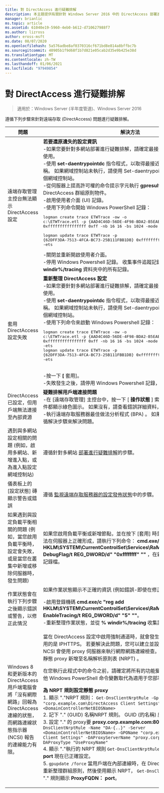 ```yaml
---
title: 對 DirectAccess 進行疑難排解
description: 本主題提供有關針對 Windows Server 2016 中的 DirectAccess 部署進行疑難排解的資訊。
manager: brianlic
ms.topic: article
ms.assetid: 61040e19-5960-4eb0-b612-d710627988f7
ms.author: lizross
author: eross-msft
ms.date: 08/07/2020
ms.openlocfilehash: 5a576adbe8af0370316cf671bd8e814a8bffbc7b
ms.sourcegitcommit: 40905b1f9d68f1b7d821e05cab2d35e9b425e38d
ms.translationtype: MT
ms.contentlocale: zh-TW
ms.lasthandoff: 01/06/2021
ms.locfileid: "97949854"
---
```

# <a name="troubleshooting-directaccess"></a>對 DirectAccess 進行疑難排解

>適用於：Windows Server (半年度管道)、Windows Server 2016

遵循下列步驟來針對遠端存取 (DirectAccess) 問題進行疑難排解。

|**問題**|**解決方法**|
|--|--|
|遠端存取管理主控台無法顯示 DirectAccess 設定|**若要還原遺失的設定資訊**<br />-如果您要針對多網站部署進行疑難排解，請確定最接近進入點的網域控制站可供使用。<br />-使用 **set-daentrypointdc** 指令程式，以取得最接近進入點的網域控制站名稱。 如果網域控制站未執行，請使用 Set-daentrypointdc 指令 **程式** 指向另一個網域控制站。<br />-從伺服器上提高許可權的命令提示字元執行 **gpresult** ，以確保伺服器取得 DirectAccess 群組原則物件。<br />-啟用使用者介面 (UI) 記錄。<br />-使用下列命令開始 Windows PowerShell 記錄：<pre>logman create trace ETWTrace -ow -o c:\ETWTrace.etl -p {AAD4C46D-56DE-4F98-BDA2-B5EAEBDD2B04} 0xffffffffffffffff 0xff -nb 16 16 -bs 1024 -mode 0x2 -max 2048 -ets <br />logman update trace ETWTrace -p {62DFF3DA-7513-4FCA-BC73-25B111FBB1DB} 0xffffffffffffffff 0xff -ets</pre><repro>-關閉並重新開啟使用者介面。<br />-停用 Windows Powershell 記錄。 收集事件追蹤記錄檔。 此外，也會收集 **% windir%/tracing** 資料夾中的所有記錄。|
|套用 DirectAccess 設定失敗|**重新整理 DirectAccess 設定**<br />-如果您要針對多網站部署進行疑難排解，請確定最接近進入點的網域控制站可供使用。<br />-使用 **set-daentrypointdc** 指令程式，以取得最接近進入點的網域控制站名稱。 如果網域控制站未執行，請使用 Set-daentrypointdc 指令 **程式** 指向另一個網域控制站。<br />-使用下列命令來啟動 Windows Powershell 記錄：<br /><pre>logman create trace ETWTrace -ow -o c:\ETWTrace.etl -p {AAD4C46D-56DE-4F98-BDA2-B5EAEBDD2B04} 0xffffffffffffffff 0xff -nb 16 16 -bs 1024 -mode 0x2 -max 2048 -ets<br />logman update trace ETWTrace -p {62DFF3DA-7513-4FCA-BC73-25B111FBB1DB} 0xffffffffffffffff 0xff -ets</pre>    <repro><br />-按一下 **[** 套用]。<br />-失敗發生之後，請停用 Windows Powershell 記錄，並收集事件追蹤記錄檔。|
|DirectAccess 已設定，但用戶端無法連接至內部資源|**疑難排解用戶端連接問題**<br />-在 [遠端存取管理] 主控台中，按一下 [ **操作狀態** ] 索引標籤，並確定所有的元件都顯示綠色圖示。 如果沒有，請查看錯誤詳細資料，並遵循解決步驟。<br />-執行遠端存取服務器最佳做法分析程式 (BPA) 。 如果有任何警告或錯誤，請遵循解決步驟來解決問題。|
|遇到與多網站設定相關的問題 (例如，啟用多網站、新增進入點，或為進入點設定網域控制站) |遵循針對多網站 [部署進行疑難排解](/previous-versions/windows/it-pro/windows-server-2012-R2-and-2012/jj554657(v=ws.11))的步驟。|
|儀表板上的 [設定狀態] 磚顯示警告或錯誤|遵循 [監視遠端存取服務器的設定發佈狀態](/previous-versions/windows/it-pro/windows-server-2012-R2-and-2012/jj574221(v=ws.11))中的步驟。|
|如果遇到與設定負載平衡相關的問題 (例如，當您啟用負載平衡時，設定會失敗，或是當您在叢集中新增或移除伺服器時，發生問題) |如果您啟用負載平衡或新增節點，並在按下 [套用] 時重新整理 **設定，但** 叢集無法在伺服器上正確形成，請執行下列命令： **cmd.exe/c "reg add HKLM\SYSTEM\CurrentControlSet\Services\RaMgmtSvc\Parameters/f/v DebugFlag/t REG_DWORD/d" "0xffffffff" ""** ，在新伺服器上收集使用者介面記錄檔。|
|作業狀態會在執行下列步驟之後顯示錯誤或警告，以修正此情況|如果作業狀態顯示不正確的資訊 (例如錯誤-即使在修正錯誤之後) ：<p>-啟用登錄機碼 **cmd.exe/c "reg add HKLM\SYSTEM\CurrentControlSet\Services\RaMgmtSvc\Parameters/f/V EnableTracing/t REG_DWORD/d" "5" ""**。<br />-重新整理作業狀態，並從 **% windir%/tracing** 收集記錄。|
|Windows 8 和更新版本的 DirectAccess 用戶端電腦會將「沒有網際網路」回報為 DirectAccess 連線的狀態，而網路連線狀態指示器 (NCSI) 報告的連線能力有限。|當在 DirectAccess 設定中啟用強制通道時，就會發生這種情況，因此，只有使用的是 IPHTTPS。 若要解決此問題，您可以建立並設定 proxy 伺服器。 接著，NCSI 會使用 proxy 伺服器來執行網際網路連線檢查。 建議您使用下列程式，將靜態 proxy 新增至名稱解析原則表 (NRPT) 。<p>在您執行此程式中的命令之前，請確定將所有的功能變數名稱、電腦名稱稱和其他 Windows PowerShell 命令變數取代為適用于您部署的值。<p>**為 NRPT 規則設定靜態 proxy**<br />1. 顯示 "."NRPT 規則： `Get-DnsClientNrptRule -GpoName "corp.example.com\DirectAccess Client Settings" -Server <DomainControllerNetBIOSName>`<br />2. 記下 "." (GUID) 名稱NRPT 規則。 GUID (的名稱) 應以 **DA-{...}** 開頭<br />3. 設定 "." 的 proxy要 **proxy.corp.example.com:8080** 的 NRPT 規則：  `Set-DnsClientNrptRule -Name "DA-{..}" -Server <DomainControllerNetBIOSName> -GPOName "corp.example.com\DirectAccess Client Settings" -DAProxyServerName "proxy.corp.example.com:8080" -DAProxyType "UseProxyName"`<br />4. 顯示 "."執行的 NRPT 規則 `Get-DnsClientNrptRule` ，並確認 **ProxyFQDN： port** 現在已正確設定。<br />5. `gpupdate /force` 當用戶端在內部連線時，在 DirectAccess 用戶端上執行來重新整理群組原則，然後使用顯示 NRPT， `Get-DnsClientNrptPolicy` 並確認 "." 規則顯示 **ProxyFQDN： port**。|
